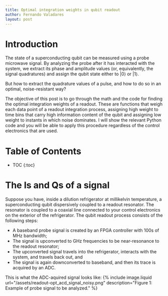 ```yaml
---
title: Optimal integration weights in qubit readout
author: Fernando Valadares
layout: post
---
```


# Introduction

The state of a superconducting qubit can be measured using a probe microwave signal. By analyzing the probe after it has interacted with the system, we extract its phase and amplitude values (or, equivalently, the signal quadratures) and assign the qubit state either to $\left|0\right>$ or $\left|1\right>$. 

But how to extract the quadrature values of a pulse, and how to do so in an optimal, noise-resistant way? 

The objective of this post is to go through the math and the code for finding the optimal integration weights of a readout. These are functions that weigh each data point of a readout integration process, assigning high weight to time bins that carry high information content of the qubit and assigning low weight to instants in which noise dominates. I will show the relevant Python code and you will be able to apply this procedure regardless of the control electronics that are used.

# Table of Contents
* TOC
{:toc}


# The Is and Qs of a signal

Suppose you have, inside a dilution refrigerator at millikelvin temperature, a superconducting qubit dispersively coupled to a readout resonator. The resonator is coupled to a coaxial line connected to your control electronics on the exterior of the refrigerator. The qubit readout process consists of the following steps:
- A baseband probe signal is created by an FPGA controller with 100s of MHz bandwidth;
- The signal is upconverted to GHz frequencies to be near-resonance to the readout resonator;
- The upconverted signal travels into the refrigerator, interacts with the system, and travels back out, and
- The signal is again downconverted to baseband, and then its trace is acquired by an ADC.

This is what the ADC-aquired signal looks like:
{% include image.liquid url="/assets/readout-opt_acd_signal_noisy.png" description="Figure 1: Example of probe signal to be analyzed." %}

